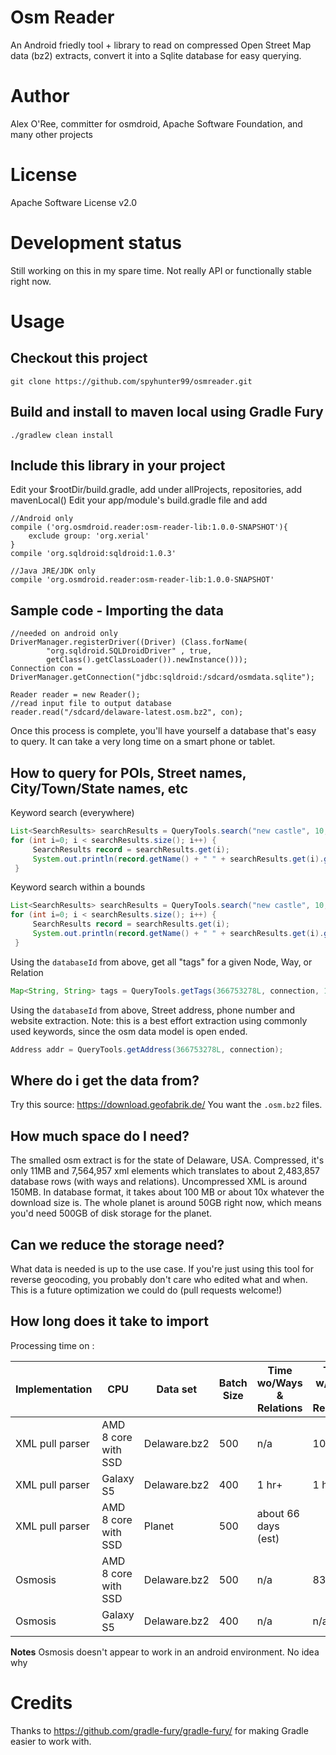 # Osm Reader

An Android friedly tool + library to read on compressed Open Street Map data (bz2) extracts, convert it into a Sqlite database for easy querying.

# Author

Alex O'Ree, committer for osmdroid, Apache Software Foundation, and many other projects

# License

Apache Software License v2.0

# Development status

Still working on this in my spare time. Not really API or functionally stable right now.

# Usage

## Checkout this project

`git clone https://github.com/spyhunter99/osmreader.git`

## Build and install to maven local using Gradle Fury

`./gradlew clean install`

## Include this library in your project

Edit your $rootDir/build.gradle, add under allProjects, repositories, add mavenLocal()
Edit your app/module's build.gradle file and add

````
//Android only
compile ('org.osmdroid.reader:osm-reader-lib:1.0.0-SNAPSHOT'){
    exclude group: 'org.xerial'
}
compile 'org.sqldroid:sqldroid:1.0.3'

//Java JRE/JDK only
compile 'org.osmdroid.reader:osm-reader-lib:1.0.0-SNAPSHOT'
````

## Sample code - Importing the data

````
//needed on android only
DriverManager.registerDriver((Driver) (Class.forName(
        "org.sqldroid.SQLDroidDriver" , true,
        getClass().getClassLoader()).newInstance()));
Connection con = DriverManager.getConnection("jdbc:sqldroid:/sdcard/osmdata.sqlite");

Reader reader = new Reader();
//read input file to output database
reader.read("/sdcard/delaware-latest.osm.bz2", con);

````

Once this process is complete, you'll have yourself a database that's easy to query. It can take a very long time on a smart phone or tablet.

## How to query for POIs, Street names, City/Town/State names, etc

Keyword search (everywhere)

```java
List<SearchResults> searchResults = QueryTools.search("new castle", 10, 0, connection);
for (int i=0; i < searchResults.size(); i++) {
     SearchResults record = searchResults.get(i);
     System.out.println(record.getName() + " " + searchResults.get(i).getType() + " " + searchResults.get(i).getLat() + "," + searchResults.get(i).getLon() + "," + searchResults.get(i).getDatabaseId());
 }
```

Keyword search within a bounds

```java
List<SearchResults> searchResults = QueryTools.search("new castle", 10, 0, connection, 40,-75,39,-76);
for (int i=0; i < searchResults.size(); i++) {
     SearchResults record = searchResults.get(i);
     System.out.println(record.getName() + " " + searchResults.get(i).getType() + " " + searchResults.get(i).getLat() + "," + searchResults.get(i).getLon() + "," + searchResults.get(i).getDatabaseId());
 }
```

Using the `databaseId` from above, get all "tags" for a given Node, Way, or Relation

```java
Map<String, String> tags = QueryTools.getTags(366753278L, connection, 1000, 0);
```

Using the `databaseId` from above, Street address, phone number and website extraction.
Note: this is a best effort extraction using commonly used keywords, since the osm data model is open ended.

```java
Address addr = QueryTools.getAddress(366753278L, connection);
```




## Where do i get the data from?

Try this source: https://download.geofabrik.de/ You want the `.osm.bz2` files.

## How much space do I need?

The smalled osm extract is for the state of Delaware, USA. Compressed, it's only 11MB and 7,564,957
xml elements which translates to about 2,483,857 database rows (with ways and relations). Uncompressed XML is around 150MB.
In database format, it takes about 100 MB or about 10x whatever the download size is. The whole planet
is around 50GB right now, which means you'd need 500GB of disk storage for the planet.

## Can we reduce the storage need?

What data is needed is up to the use case. If you're just using this tool for reverse geocoding, you 
probably don't care who edited what and when. This is a future optimization we could do (pull requests welcome!) 

## How long does it take to import

Processing time on :

| Implementation | CPU | Data set | Batch Size | Time wo/Ways & Relations | Time w/Ways & Relations
| -------------- | --- | -------- | ---------- | ------------------------ | ----------------------- |
| XML pull parser | AMD 8 core  with SSD | Delaware.bz2 | 500 | n/a | 102 sec
| XML pull parser | Galaxy S5  | Delaware.bz2 | 400 | 1 hr+  | 1 hr+
| XML pull parser | AMD 8 core  with SSD | Planet | 500 | about 66 days (est) |
| Osmosis | AMD 8 core  with SSD | Delaware.bz2 | 500 | n/a | 83 sec
| Osmosis | Galaxy S5 | Delaware.bz2 | 400 | n/a | n/a

**Notes**
Osmosis doesn't appear to work in an android environment. No idea why


# Credits

Thanks to https://github.com/gradle-fury/gradle-fury/ for making Gradle easier to work with.